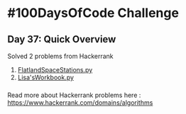 # #100DaysOfCode Challenge
## Day 37: Quick Overview
Solved 2 problems from Hackerrank  
1. [FlatlandSpaceStations.py](https://github.com/divyatejakotteti/100DaysOfCode/blob/master/Day%2037/FlatlandSpaceStations.py)
2. [Lisa'sWorkbook.py](https://github.com/divyatejakotteti/100DaysOfCode/blob/master/Day%2037/Lisa'sWorkbook.py)
### 
Read more about Hackerrank problems here : https://www.hackerrank.com/domains/algorithms